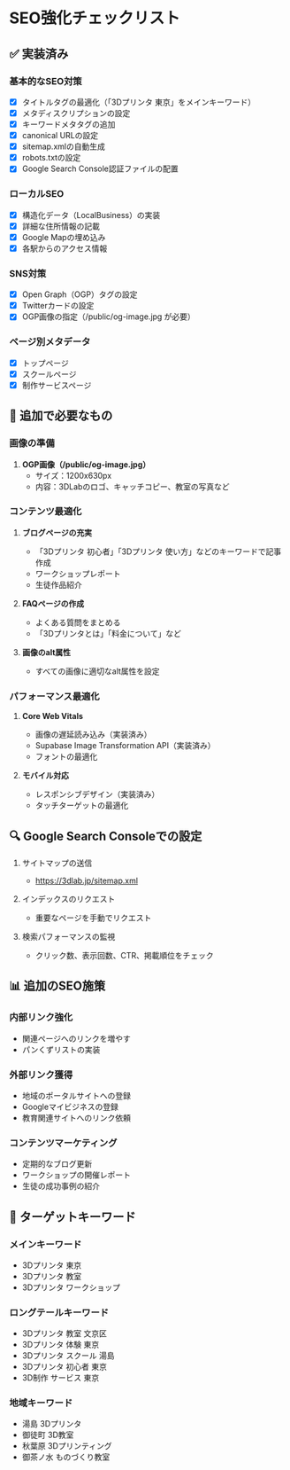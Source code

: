 # SEO強化チェックリスト

## ✅ 実装済み

### 基本的なSEO対策
- [x] タイトルタグの最適化（「3Dプリンタ 東京」をメインキーワード）
- [x] メタディスクリプションの設定
- [x] キーワードメタタグの追加
- [x] canonical URLの設定
- [x] sitemap.xmlの自動生成
- [x] robots.txtの設定
- [x] Google Search Console認証ファイルの配置

### ローカルSEO
- [x] 構造化データ（LocalBusiness）の実装
- [x] 詳細な住所情報の記載
- [x] Google Mapの埋め込み
- [x] 各駅からのアクセス情報

### SNS対策
- [x] Open Graph（OGP）タグの設定
- [x] Twitterカードの設定
- [x] OGP画像の指定（/public/og-image.jpg が必要）

### ページ別メタデータ
- [x] トップページ
- [x] スクールページ
- [x] 制作サービスページ

## 📝 追加で必要なもの

### 画像の準備
1. **OGP画像（/public/og-image.jpg）**
   - サイズ：1200x630px
   - 内容：3DLabのロゴ、キャッチコピー、教室の写真など

### コンテンツ最適化
1. **ブログページの充実**
   - 「3Dプリンタ 初心者」「3Dプリンタ 使い方」などのキーワードで記事作成
   - ワークショップレポート
   - 生徒作品紹介

2. **FAQページの作成**
   - よくある質問をまとめる
   - 「3Dプリンタとは」「料金について」など

3. **画像のalt属性**
   - すべての画像に適切なalt属性を設定

### パフォーマンス最適化
1. **Core Web Vitals**
   - 画像の遅延読み込み（実装済み）
   - Supabase Image Transformation API（実装済み）
   - フォントの最適化

2. **モバイル対応**
   - レスポンシブデザイン（実装済み）
   - タッチターゲットの最適化

## 🔍 Google Search Consoleでの設定

1. サイトマップの送信
   - https://3dlab.jp/sitemap.xml

2. インデックスのリクエスト
   - 重要なページを手動でリクエスト

3. 検索パフォーマンスの監視
   - クリック数、表示回数、CTR、掲載順位をチェック

## 📊 追加のSEO施策

### 内部リンク強化
- 関連ページへのリンクを増やす
- パンくずリストの実装

### 外部リンク獲得
- 地域のポータルサイトへの登録
- Googleマイビジネスの登録
- 教育関連サイトへのリンク依頼

### コンテンツマーケティング
- 定期的なブログ更新
- ワークショップの開催レポート
- 生徒の成功事例の紹介

## 🎯 ターゲットキーワード

### メインキーワード
- 3Dプリンタ 東京
- 3Dプリンタ 教室
- 3Dプリンタ ワークショップ

### ロングテールキーワード
- 3Dプリンタ 教室 文京区
- 3Dプリンタ 体験 東京
- 3Dプリンタ スクール 湯島
- 3Dプリンタ 初心者 東京
- 3D制作 サービス 東京

### 地域キーワード
- 湯島 3Dプリンタ
- 御徒町 3D教室
- 秋葉原 3Dプリンティング
- 御茶ノ水 ものづくり教室